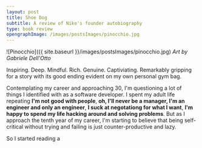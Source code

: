 ```yaml
---
layout: post
title: Shoe Dog
subtitle: A review of Nike's founder autobiography
type: book review
opengraphImage: /images/postsImages/pinocchio.jpg
---
```

![Pinocchio]({{ site.baseurl }}/images/postsImages/pinocchio.jpg)
*Art by Gabriele Dell'Otto*

Inspiring. Deep. Mindful. Rich. Genuine. Captiviating. Remarkably gripping for a story with its good ending evident on my own personal gym bag.

Contemplating my career and approaching 30, I'm questioning a lot of things I identified with as a software developer. I spent my adult life repeating **I'm not good with people**, **oh, I'll never be a manager, I'm an engineer and only an engineer**, **I suck at negotationg for what I want**, **I'm happy to spend my life hacking around and solving problems**. But as I approach the tenth year of my career, I'm starting to believe that being self-critical without trying and failing is just counter-productive and lazy.

So I started reading a



